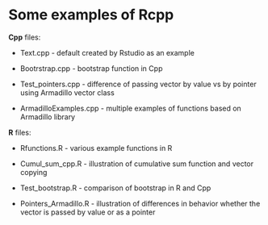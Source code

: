 # Some examples of Rcpp

**Cpp** files:

  - Text.cpp - default created by Rstudio as an example
  
  - Bootrstrap.cpp - bootstrap function in Cpp
  
  - Test_pointers.cpp - difference of passing vector by value vs by pointer using Armadillo vector class
  
  - ArmadilloExamples.cpp - multiple examples of functions based on Armadillo library

**R** files:

  - Rfunctions.R - various example functions in R
  
  - Cumul_sum_cpp.R - illustration of cumulative sum function and vector copying
  
  - Test_bootstrap.R - comparison of bootstrap in R and Cpp
  
  - Pointers_Armadillo.R - illustration of differences in behavior whether the vector is passed by value or as a pointer